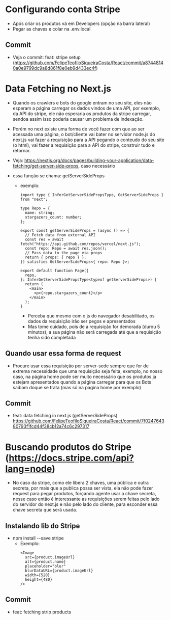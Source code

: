 # Configurando conta Stripe

- Após criar os produtos vá em Developers (opção na barra lateral)
- Pegar as chaves e colar na .env.local

## Commit

- Veja o commit: feat: stripe setup (https://github.com/FelipeTeofiloSiqueiraCosta/React/commit/a87448140a0e9799dc9a8d861f8e0eb9d433ec4f)

# Data Fetching no Next.js

- Quando os crawlers e bots do google entram no seu site, eles não esperam a página carregar os dados vindos de uma API, por exemplo, da API do stripe, ele não esperaria os produtos da stripe carregar, sendoa assim isso poderia causar um problema de indexação.
- Porém no next existe uma forma de você fazer com que ao ser acessada uma página, o bot/cliente vai bater no servidor node.js do next.js vai fazer a requisição para a API pegando o conteudo do seu site (o html), vai fazer a requisição para a API do stripe, construir tudo e retornar.
- Veja: https://nextjs.org/docs/pages/building-your-application/data-fetching/get-server-side-props, caso necessário
- essa função se chama: getServerSideProps

  - exemplo:

    ```tsx
    import type { InferGetServerSidePropsType, GetServerSideProps } from "next";

    type Repo = {
      name: string;
      stargazers_count: number;
    };

    export const getServerSideProps = (async () => {
      // Fetch data from external API
      const res = await fetch("https://api.github.com/repos/vercel/next.js");
      const repo: Repo = await res.json();
      // Pass data to the page via props
      return { props: { repo } };
    }) satisfies GetServerSideProps<{ repo: Repo }>;

    export default function Page({
      repo,
    }: InferGetServerSidePropsType<typeof getServerSideProps>) {
      return (
        <main>
          <p>{repo.stargazers_count}</p>
        </main>
      );
    }
    ```

    - Perceba que mesmo com o js do navegador desabilitado, os dados da requisição irão ser pegos e apresentados
    - Mas tome cuidado, pois de a requisição for demorada (durou 5 minutos), a sua página não será carregada até que a requisição tenha sido completada

## Quando usar essa forma de request

- Procure usar essa requisição por server-sede sempre que for de extrema necessidade que uma requisição seja feita, exemplo, no nosso caso, na página home pode ser muito necessário que os produtos ja estejam apresentados quando a página carregar para que os Bots saibam doque se trata (mas só na pagina home por exemplo)

## Commit

- feat: data fetching in next.js (getServerSideProps) https://github.com/FelipeTeofiloSiqueiraCosta/React/commit/7f024764380793f1fcd44f38cb12a74c6c297317

# Buscando produtos do Stripe (https://docs.stripe.com/api?lang=node)

- No caso da stripe, como ele libera 2 chaves, uma pública e outra secreta, por mais que a publica possa ser vista, ela não pode fazer request para pegar produtos, forçando agente usar a chave secreta, nesse caso então é interessante as requisições serem feitas pelo lado do servidor do next.js e não pelo lado do cliente, para esconder essa chave secreta que será usada.

## Instalando lib do Stripe

- npm install --save stripe
  - Exemplo:
    ```tsx
    <Image
      src={product.imageUrl}
      alt={product.name}
      placeholder="blur"
      blurDataURL={product.imageUrl}
      width={520}
      height={480}
    />
    ```

## Commit

- feat: fetching strip products
